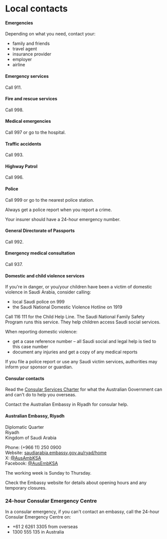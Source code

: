 # Local contacts

#### Emergencies

Depending on what you need, contact your:

* family and friends
* travel agent
* insurance provider
* employer
* airline

#### Emergency services

Call 911.

#### Fire and rescue services

Call 998.

#### Medical emergencies

Call 997 or go to the hospital.

#### Traffic accidents

Call 993.

#### Highway Patrol

Call 996.

#### Police

Call 999 or go to the nearest police station.

Always get a police report when you report a crime.

Your insurer should have a 24-hour emergency number.

#### General Directorate of Passports

Call 992.

#### Emergency medical consultation

Call 937.

#### Domestic and child violence services

If you're in danger, or you/your children have been a victim of domestic violence in Saudi Arabia, consider calling:

* local Saudi police on 999
* the Saudi National Domestic Violence Hotline on 1919

Call 116 111 for the Child Help Line. The Saudi National Family Safety Program runs this service. They help children access Saudi social services.

When reporting domestic violence:

* get a case reference number – all Saudi social and legal help is tied to this case number
* document any injuries and get a copy of any medical reports

If you file a police report or use any Saudi victim services, authorities may inform your sponsor or guardian.

#### Consular contacts

Read the [Consular Services Charter](/node/46) for what the Australian Government can and can't do to help you overseas.

Contact the Australian Embassy in Riyadh for consular help.

#### Australian Embassy, Riyadh

Diplomatic Quarter  
Riyadh  
Kingdom of Saudi Arabia  
  
Phone: (+966 11) 250 0900  
Website: [saudiarabia.embassy.gov.au/ryad/home](https://saudiarabia.embassy.gov.au/ryad/home.html)  
X: [@AusAmbKSA](https://twitter.com/AusAmbKSA)  
Facebook: [@AusEmbKSA](https://www.facebook.com/AusEmbKSA/)

The working week is Sunday to Thursday.

Check the Embassy website for details about opening hours and any temporary closures.

### 24-hour Consular Emergency Centre

In a consular emergency, if you can't contact an embassy, call the 24-hour Consular Emergency Centre on:

* +61 2 6261 3305 from overseas
* 1300 555 135 in Australia